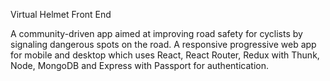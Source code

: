 Virtual Helmet Front End

A community-driven app aimed at improving road safety for cyclists by signaling dangerous spots on the road. A responsive progressive web app for mobile and desktop which uses React, React Router, Redux with Thunk, Node, MongoDB and Express with Passport for authentication.
